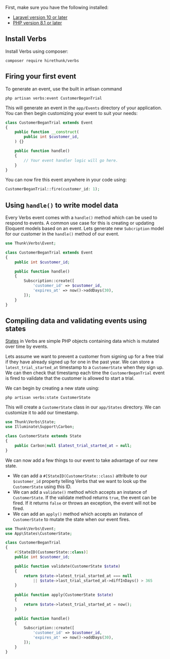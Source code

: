 First, make sure you have the following installed:

- [Laravel version 10 or later](https://laravel.com/docs/10.x)
- [PHP version 8.1 or later](https://herd.laravel.com/)

## Install Verbs

Install Verbs using composer:

```shell
composer require hirethunk/verbs
```

## Firing your first event

To generate an event, use the built in artisan command

```shell
php artisan verbs:event CustomerBeganTrial
```

This will generate an event in the `app/Events` directory of your application. You can then begin customizing your event to suit your needs:

```php
class CustomerBeganTrial extends Event
{
    public function __construct(
	    public int $customer_id,
    ) {}

    public function handle()
    {
        // Your event handler logic will go here.
    }
}
```

You can now fire this event anywhere in your code using:

```php
CustomerBeganTrial::fire(customer_id: 1);
```

## Using `handle()` to write model data

Every Verbs event comes with a `handle()` method which can be used to respond to events. A common use case for this is creating or updating Eloquent models based on an event. Lets generate
new `Subcription` model for our customer in the `handle()` method of our event.

```php
use Thunk\Verbs\Event;

class CustomerBeganTrial extends Event
{
	public int $customer_id;

	public function handle()
	{
		Subscription::create([
			'customer_id' => $customer_id,
			'expires_at' => now()->addDays(30),
		]);
	}
}
```

## Compiling data and validating events using states

[States](/docs/getting-started/building-blocks#content-states) in Verbs are simple PHP objects containing data which is mutated over time by events.

Lets assume we want to prevent a customer from signing up for a free trial if they have already signed up for one in the past year. We can store a `latest_trial_started_at` timestamp to
a `CustomerState` when they sign up. We can then check that timestamp each time the `CustomerBeganTrial` event is fired to validate that the customer is allowed to start a trial.

We can begin by creating a new state using:

```shell
php artisan verbs:state CustomerState
```

This will create a `CustomerState` class in our `app/States` directory. We can customize it to add our timestamp.

```php
use Thunk\Verbs\State;
use Illuminate\Support\Carbon;

class CustomerState extends State
{
	public Carbon|null $latest_trial_started_at = null;
}
```

We can now add a few things to our event to take advantage of our new state.

- We can add a `#[StateID(CustomerState::class)` attribute to our `$customer_id` property telling Verbs that we want to look up the `CustomerState` using this ID.
- We can add a `validate()` method which accepts an instance of `CustomerState`. If the validate method returns `true`, the event can be fired. If it returns `false` or throws an exception, the event
  will not be fired.
- We can add an `apply()` method which accepts an instance of `CustomerState` to mutate the state when our event fires.

```php
use Thunk\Verbs\Event;
use App\States\CustomerState;

class CustomerBeganTrial
{
	#[StateID(CustomerState::class)]
	public int $customer_id;

	public function validate(CustomerState $state) 
	{
		return $state->latest_trial_started_at === null
			|| $state->last_trial_started_at->diffInDays() > 365
	}
	
	public function apply(CustomerState $state) 
	{
		return $state->latest_trial_started_at = now();
	}

	public function handle()
	{
		Subscription::create([
			'customer_id' => $customer_id,
			'expires_at' => now()->addDays(30),
		]);
	}
}
```
